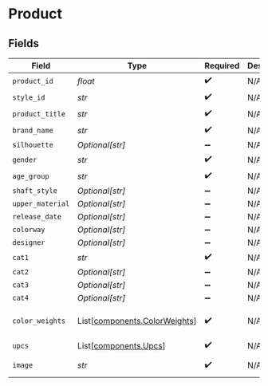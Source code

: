 # Product


## Fields

| Field                                                                                                                 | Type                                                                                                                  | Required                                                                                                              | Description                                                                                                           | Example                                                                                                               |
| --------------------------------------------------------------------------------------------------------------------- | --------------------------------------------------------------------------------------------------------------------- | --------------------------------------------------------------------------------------------------------------------- | --------------------------------------------------------------------------------------------------------------------- | --------------------------------------------------------------------------------------------------------------------- |
| `product_id`                                                                                                          | *float*                                                                                                               | :heavy_check_mark:                                                                                                    | N/A                                                                                                                   | 353216                                                                                                                |
| `style_id`                                                                                                            | *str*                                                                                                                 | :heavy_check_mark:                                                                                                    | N/A                                                                                                                   | GX5511                                                                                                                |
| `product_title`                                                                                                       | *str*                                                                                                                 | :heavy_check_mark:                                                                                                    | N/A                                                                                                                   | SolarGlide 5 'Black Grey'                                                                                             |
| `brand_name`                                                                                                          | *str*                                                                                                                 | :heavy_check_mark:                                                                                                    | N/A                                                                                                                   | adidas                                                                                                                |
| `silhouette`                                                                                                          | *Optional[str]*                                                                                                       | :heavy_minus_sign:                                                                                                    | N/A                                                                                                                   | SolarGlide                                                                                                            |
| `gender`                                                                                                              | *str*                                                                                                                 | :heavy_check_mark:                                                                                                    | N/A                                                                                                                   | Female                                                                                                                |
| `age_group`                                                                                                           | *str*                                                                                                                 | :heavy_check_mark:                                                                                                    | N/A                                                                                                                   | adult                                                                                                                 |
| `shaft_style`                                                                                                         | *Optional[str]*                                                                                                       | :heavy_minus_sign:                                                                                                    | N/A                                                                                                                   | <nil>                                                                                                                 |
| `upper_material`                                                                                                      | *Optional[str]*                                                                                                       | :heavy_minus_sign:                                                                                                    | N/A                                                                                                                   | Mesh                                                                                                                  |
| `release_date`                                                                                                        | *Optional[str]*                                                                                                       | :heavy_minus_sign:                                                                                                    | N/A                                                                                                                   | 2022-03-08T23:59:59.999Z                                                                                              |
| `colorway`                                                                                                            | *Optional[str]*                                                                                                       | :heavy_minus_sign:                                                                                                    | N/A                                                                                                                   | Core Black/Cloud White/Grey Six                                                                                       |
| `designer`                                                                                                            | *Optional[str]*                                                                                                       | :heavy_minus_sign:                                                                                                    | N/A                                                                                                                   | <nil>                                                                                                                 |
| `cat1`                                                                                                                | *str*                                                                                                                 | :heavy_check_mark:                                                                                                    | N/A                                                                                                                   | Sneakers                                                                                                              |
| `cat2`                                                                                                                | *Optional[str]*                                                                                                       | :heavy_minus_sign:                                                                                                    | N/A                                                                                                                   | adidas                                                                                                                |
| `cat3`                                                                                                                | *Optional[str]*                                                                                                       | :heavy_minus_sign:                                                                                                    | N/A                                                                                                                   | other                                                                                                                 |
| `cat4`                                                                                                                | *Optional[str]*                                                                                                       | :heavy_minus_sign:                                                                                                    | N/A                                                                                                                   | SolarGlide                                                                                                            |
| `color_weights`                                                                                                       | List[[components.ColorWeights](../../models/components/colorweights.md)]                                              | :heavy_check_mark:                                                                                                    | N/A                                                                                                                   | [{"color_name":"black","weight":0.5186},{"color_name":"white","weight":0.3459},{"color_name":"grey","weight":0.1172}] |
| `upcs`                                                                                                                | List[[components.Upcs](../../models/components/upcs.md)]                                                              | :heavy_check_mark:                                                                                                    | N/A                                                                                                                   | [{"size":7,"upc":"4065419817362"}]                                                                                    |
| `image`                                                                                                               | *str*                                                                                                                 | :heavy_check_mark:                                                                                                    | N/A                                                                                                                   | https://d1fkelqwbrkmzu.cloudfront.net/detail/@2x/06f2f7bb-e77b-42a3-84f9-5f09c870ce7e.jpeg                            |